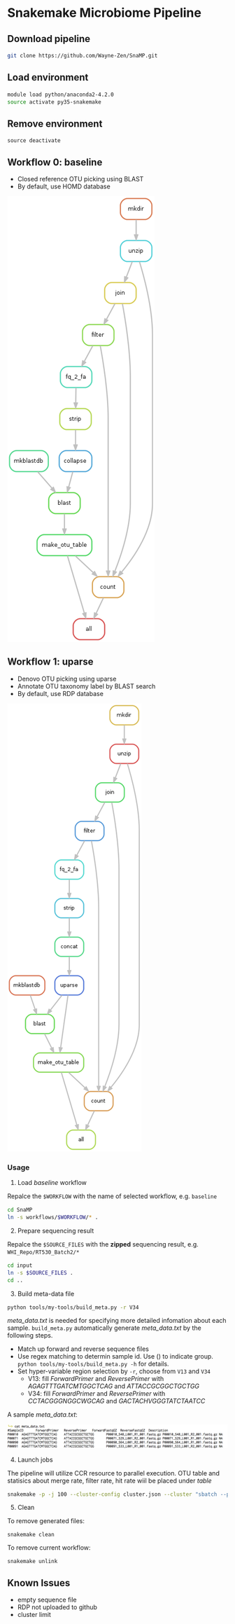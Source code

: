 # Snakemake Microbiome Pipeline

## Download pipeline
```bash
git clone https://github.com/Wayne-Zen/SnaMP.git
```

## Load environment

```bash
module load python/anaconda2-4.2.0
source activate py35-snakemake
```

## Remove environment 

```
source deactivate
```

## Workflow 0: baseline

  * Closed reference OTU picking using BLAST
  * By default, use HOMD database

![workflow_0](misc/baseline.png)

## Workflow 1: uparse

  * Denovo OTU picking using uparse
  * Annotate OTU taxonomy label by BLAST search
  * By default, use RDP database

![workflow_1](misc/uparse.png)

### Usage

1. Load _baseline_ workflow

  Repalce the `$WORKFLOW` with the name of selected workflow, e.g. `baseline`

  ```bash
  cd SnaMP
  ln -s workflows/$WORKFLOW/* .
  ```

2. Prepare sequencing result

  Repalce the `$SOURCE_FILES` with the __zipped__ sequencing result, e.g. `WHI_Repo/RT530_Batch2/*`

  ```bash
  cd input
  ln -s $SOURCE_FILES .
  cd ..
  ```

3. Build meta-data file

  ```bash
  python tools/my-tools/build_meta.py -r V34
  ```

  _meta_data.txt_ is needed for specifying more detailed infomation about each sample.
  `build_meta.py` automatically generate _meta_data.txt_ by the following steps.
  
  * Match up forward and reverse sequence files
  * Use regex matching to determin sample id. Use () to indicate group. `python tools/my-tools/build_meta.py -h` for details.
  * Set hyper-variable region selection by `-r`, choose from `V13` and `V34`
    * V13: fill _ForwardPrimer_ and _ReversePrimer_ with _AGAGTTTGATCMTGGCTCAG_ and _ATTACCGCGGCTGCTGG_
    * V34: fill _ForwardPrimer_ and _ReversePrimer_ with _CCTACGGGNGGCWGCAG_ and _GACTACHVGGGTATCTAATCC_

  A sample _meta_data.txt_:
  
  ![meta_data_sample](misc/meta_data_sample.png)


4. Launch jobs

  The pipeline will utilize CCR resource to parallel execution.
  OTU table and statisics about merge rate, filter rate, hit rate wiil be placed under _table_

  ```bash
  snakemake -p -j 100 --cluster-config cluster.json --cluster "sbatch --partition {cluster.partition} --time {cluster.time} --nodes {cluster.nodes} --ntasks-per-node {cluster.ntasks-per-node}"
  ```
  
5. Clean

  To remove generated files:
  ```
  snakemake clean
  ```
  
  To remove current workflow:
  
  ```
  snakemake unlink
  ```


## Known Issues

* empty sequence file
* RDP not uploaded to github
* cluster limit
